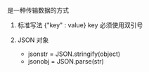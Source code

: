 是一种传输数据的方式

1. 标准写法
{"key" : value}
key 必须使用双引号


2. JSON 对象
	* jsonstr = JSON.stringify(object)
	* jsonobj = JSON.parse(str)
